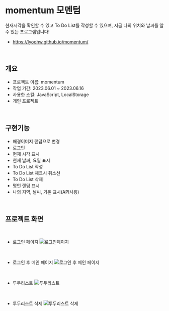 # momentum 모멘텀
현재시각을 확인할 수 있고 To Do List를 작성할 수 있으며, 지금 나의 위치와 날씨를 알 수 있는 프로그램입니다!
- <https://lyoohw.github.io/momentum/>

<br />

## 개요
- 프로젝트 이름: momentum
- 작업 기간: 2023.06.01 ~ 2023.06.16
- 사용한 스킬: JavaScript, LocalStorage
- 개인 프로젝트
  
<br />

## 구현기능
- 배경이미지 랜덤으로 변경
- 로그인
- 현재 시각 표시
- 현재 날짜, 요일 표시
- To Do List 작성
- To Do List 체크시 취소선
- To Do List 삭제
- 명언 랜덤 표시
- 나의 지역, 날씨, 기온 표시(API사용)

<br />

## 프로젝트 화면

<br />

  - 로그인 페이지
    ![로그인페이지](https://github.com/lyoohw/momentum/blob/main/capture/%EB%A1%9C%EA%B7%B8%EC%9D%B8.png)

<br />

  - 로그인 후 메인 페이지
    ![로그인 후 메인 페이지](https://github.com/lyoohw/momentum/blob/main/capture/%EB%A1%9C%EA%B7%B8%EC%9D%B8%20%EC%9D%B4%ED%9B%84%20%EB%A9%94%EC%9D%B8%ED%8E%98%EC%9D%B4%EC%A7%80.png)
    
<br />

  - 투두리스트
    ![투두리스트](https://github.com/lyoohw/momentum/blob/main/capture/%ED%88%AC%EB%91%90%EB%A6%AC%EC%8A%A4%ED%8A%B8.png)
    
<br />

  - 투두리스트 삭제
    ![투두리스트 삭제](https://github.com/lyoohw/momentum/blob/main/capture/%ED%88%AC%EB%91%90%EB%A6%AC%EC%8A%A4%ED%8A%B8%20%EC%82%AD%EC%A0%9C.png)
